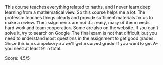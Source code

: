 This course teaches everything related to maths, and I never learn deep learning from a mathematical view. So this course helps me a lot. The professor teaches things clearly and provide sufficient materials for us
to make a review. The assignments are not that easy, many of them needs hard work and team cooperation. Some are also on the website. If you can't solve it, try to search on Google. The final exam is not that difficult,
but you need to understand most questions in the assignment to get good grades. Since this is a compulsory so we'll get a curved grade. If you want to get A- you need at least 91 in total.

Score: 4.5/5
